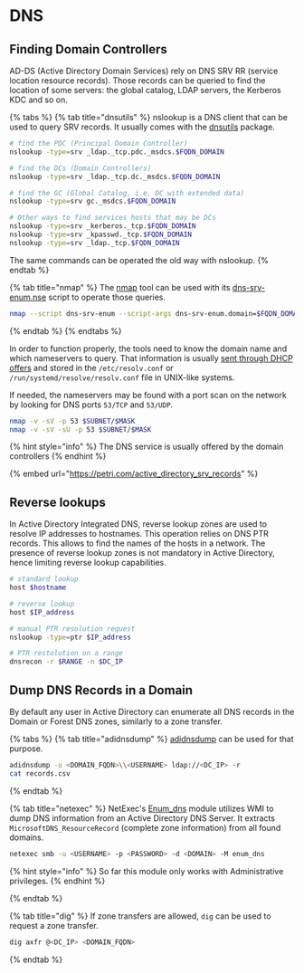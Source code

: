 # DNS

## Finding Domain Controllers

AD-DS (Active Directory Domain Services) rely on DNS SRV RR (service location resource records). Those records can be queried to find the location of some servers: the global catalog, LDAP servers, the Kerberos KDC and so on.&#x20;

{% tabs %}
{% tab title="dnsutils" %}
nslookup is a DNS client that can be used to query SRV records. It usually comes with the [dnsutils](https://packages.debian.org/buster/dnsutils) package.

```bash
# find the PDC (Principal Domain Controller)
nslookup -type=srv _ldap._tcp.pdc._msdcs.$FQDN_DOMAIN

# find the DCs (Domain Controllers)
nslookup -type=srv _ldap._tcp.dc._msdcs.$FQDN_DOMAIN

# find the GC (Global Catalog, i.e. DC with extended data)
nslookup -type=srv gc._msdcs.$FQDN_DOMAIN

# Other ways to find services hosts that may be DCs 
nslookup -type=srv _kerberos._tcp.$FQDN_DOMAIN
nslookup -type=srv _kpasswd._tcp.$FQDN_DOMAIN
nslookup -type=srv _ldap._tcp.$FQDN_DOMAIN
```

The same commands can be operated the old way with nslookup.
{% endtab %}

{% tab title="nmap" %}
The [nmap](https://nmap.org/) tool can be used with its [dns-srv-enum.nse](https://nmap.org/nsedoc/scripts/dns-srv-enum.html) script to operate those queries.

```bash
nmap --script dns-srv-enum --script-args dns-srv-enum.domain=$FQDN_DOMAIN
```
{% endtab %}
{% endtabs %}

In order to function properly, the tools need to know the domain name and which nameservers to query. That information is usually [sent through DHCP offers](dhcp.md) and stored in the `/etc/resolv.conf` or `/run/systemd/resolve/resolv.conf` file in UNIX-like systems.&#x20;

If needed, the nameservers may be found with a port scan on the network by looking for DNS ports `53/TCP` and `53/UDP`.

```bash
nmap -v -sV -p 53 $SUBNET/$MASK
nmap -v -sV -sU -p 53 $SUBNET/$MASK
```

{% hint style="info" %}
The DNS service is usually offered by the domain controllers
{% endhint %}

{% embed url="https://petri.com/active_directory_srv_records" %}

## Reverse lookups

In Active Directory Integrated DNS, reverse lookup zones are used to resolve IP addresses to hostnames. This operation relies on DNS PTR records. This allows to find the names of the hosts in a network. The presence of reverse lookup zones is not mandatory in Active Directory, hence limiting reverse lookup capabilities.

```bash
# standard lookup
host $hostname

# reverse lookup
host $IP_address

# manual PTR resolution request
nslookup -type=ptr $IP_address

# PTR restolution on a range
dnsrecon -r $RANGE -n $DC_IP
```

## Dump DNS Records in a Domain
By default any user in Active Directory can enumerate all DNS records in the Domain or Forest DNS zones, similarly to a zone transfer.

{% tabs %}
{% tab title="adidnsdump" %}
[adidnsdump](https://github.com/dirkjanm/adidnsdump) can be used for that purpose.

```bash
adidnsdump -u <DOMAIN_FQDN>\\<USERNAME> ldap://<DC_IP> -r
cat records.csv
```

{% endtab %}

{% tab title="netexec" %}
NetExec's [Enum_dns](https://www.infosecmatter.com/netexec-module-library/?netexecm=smb-enum_dns) module utilizes WMI to dump DNS information from an Active Directory DNS Server. It extracts `MicrosoftDNS_ResourceRecord` (complete zone information) from all found domains.
```bash
netexec smb -u <USERNAME> -p <PASSWORD> -d <DOMAIN> -M enum_dns
```
{% hint style="info" %}
So far this module only works with Administrative privileges.
{% endhint %}

{% endtab %}

{% tab title="dig" %}
If zone transfers are allowed, `dig` can be used to request a zone transfer.

```bash
dig axfr @<DC_IP> <DOMAIN_FQDN>
```

{% endtab %}
